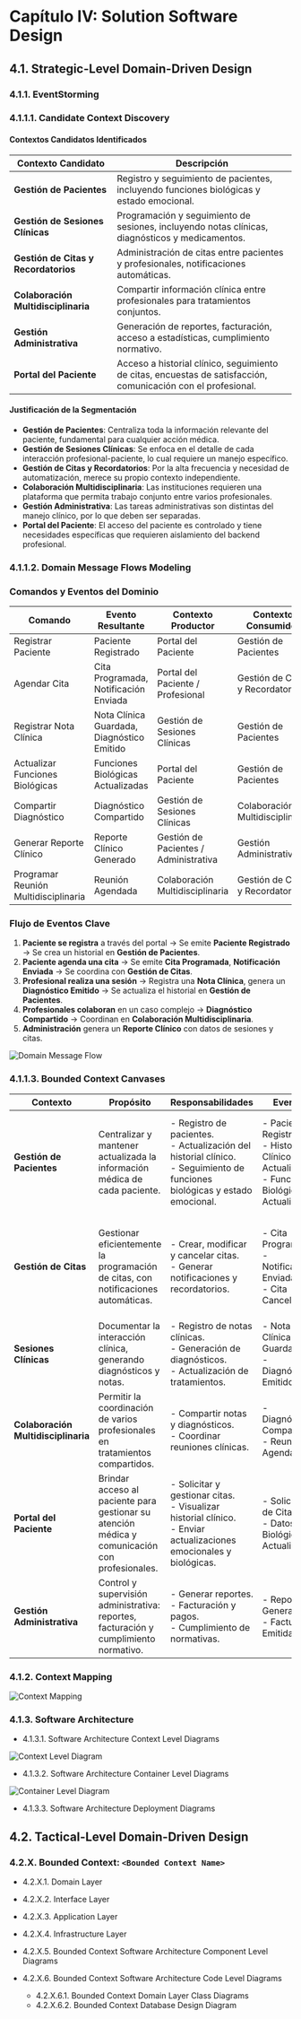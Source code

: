 # Capítulo IV: Solution Software Design

## 4.1. Strategic-Level Domain-Driven Design
### 4.1.1. EventStorming
### 4.1.1.1. Candidate Context Discovery

#### Contextos Candidatos Identificados

| **Contexto Candidato**              | **Descripción**                                                                                      |
|-------------------------------------|------------------------------------------------------------------------------------------------------|
| **Gestión de Pacientes**            | Registro y seguimiento de pacientes, incluyendo funciones biológicas y estado emocional.             |
| **Gestión de Sesiones Clínicas**    | Programación y seguimiento de sesiones, incluyendo notas clínicas, diagnósticos y medicamentos.      |
| **Gestión de Citas y Recordatorios**| Administración de citas entre pacientes y profesionales, notificaciones automáticas.                 |
| **Colaboración Multidisciplinaria** | Compartir información clínica entre profesionales para tratamientos conjuntos.                       |
| **Gestión Administrativa**          | Generación de reportes, facturación, acceso a estadísticas, cumplimiento normativo.                  |
| **Portal del Paciente**             | Acceso a historial clínico, seguimiento de citas, encuestas de satisfacción, comunicación con el profesional. |

#### Justificación de la Segmentación

- **Gestión de Pacientes**: Centraliza toda la información relevante del paciente, fundamental para cualquier acción médica.
- **Gestión de Sesiones Clínicas**: Se enfoca en el detalle de cada interacción profesional-paciente, lo cual requiere un manejo específico.
- **Gestión de Citas y Recordatorios**: Por la alta frecuencia y necesidad de automatización, merece su propio contexto independiente.
- **Colaboración Multidisciplinaria**: Las instituciones requieren una plataforma que permita trabajo conjunto entre varios profesionales.
- **Gestión Administrativa**: Las tareas administrativas son distintas del manejo clínico, por lo que deben ser separadas.
- **Portal del Paciente**: El acceso del paciente es controlado y tiene necesidades específicas que requieren aislamiento del backend profesional.


### 4.1.1.2. Domain Message Flows Modeling

### Comandos y Eventos del Dominio

| **Comando**                          | **Evento Resultante**                             | **Contexto Productor**            | **Contexto Consumidor**                |
|--------------------------------------|---------------------------------------------------|-----------------------------------|----------------------------------------|
| Registrar Paciente                   | Paciente Registrado                               | Portal del Paciente                | Gestión de Pacientes                   |
| Agendar Cita                         | Cita Programada, Notificación Enviada             | Portal del Paciente / Profesional  | Gestión de Citas y Recordatorios       |
| Registrar Nota Clínica               | Nota Clínica Guardada, Diagnóstico Emitido        | Gestión de Sesiones Clínicas       | Gestión de Pacientes                   |
| Actualizar Funciones Biológicas      | Funciones Biológicas Actualizadas                 | Portal del Paciente                | Gestión de Pacientes                   |
| Compartir Diagnóstico                | Diagnóstico Compartido                           | Gestión de Sesiones Clínicas       | Colaboración Multidisciplinaria        |
| Generar Reporte Clínico              | Reporte Clínico Generado                         | Gestión de Pacientes / Administrativa | Gestión Administrativa              |
| Programar Reunión Multidisciplinaria | Reunión Agendada                                 | Colaboración Multidisciplinaria    | Gestión de Citas y Recordatorios       |

### Flujo de Eventos Clave

1. **Paciente se registra** a través del portal → Se emite **Paciente Registrado** → Se crea un historial en **Gestión de Pacientes**.
2. **Paciente agenda una cita** → Se emite **Cita Programada**, **Notificación Enviada** → Se coordina con **Gestión de Citas**.
3. **Profesional realiza una sesión** → Registra una **Nota Clínica**, genera un **Diagnóstico Emitido** → Se actualiza el historial en **Gestión de Pacientes**.
4. **Profesionales colaboran** en un caso complejo → **Diagnóstico Compartido** → Coordinan en **Colaboración Multidisciplinaria**.
5. **Administración** genera un **Reporte Clínico** con datos de sesiones y citas.

![Domain Message Flow](./img/chapter-4/DMFL.png)


### 4.1.1.3. Bounded Context Canvases

| **Contexto**                  | **Propósito**                                                                                         | **Responsabilidades**                                                                                                                                     | **Eventos**                                                                                     | **Interfaces**                                                                                         | **Relaciones**                                                                                                      |
|-------------------------------|--------------------------------------------------------------------------------------------------------|-----------------------------------------------------------------------------------------------------------------------------------------------------------|--------------------------------------------------------------------------------------------------|-------------------------------------------------------------------------------------------------------|---------------------------------------------------------------------------------------------------------------------|
| **Gestión de Pacientes**      | Centralizar y mantener actualizada la información médica de cada paciente.                            | - Registro de pacientes.<br> - Actualización del historial clínico.<br> - Seguimiento de funciones biológicas y estado emocional.                          | - Paciente Registrado.<br> - Historial Clínico Actualizado.<br> - Funciones Biológicas Actualizadas. | - API REST `/pacientes`.<br> - Integración con Portal del Paciente.                                                 | Supplier de Sesiones Clínicas.<br> Customer de Portal del Paciente.<br> Partnership con Gestión Administrativa.     |
| **Gestión de Citas**          | Gestionar eficientemente la programación de citas, con notificaciones automáticas.                     | - Crear, modificar y cancelar citas.<br> - Generar notificaciones y recordatorios.                                                                         | - Cita Programada.<br> - Notificación Enviada.<br> - Cita Cancelada.                           | - API REST `/citas`.<br> - Calendario para profesionales y pacientes.                                               | Customer de Portal del Paciente.<br> Partnership con Colaboración Multidisciplinaria.<br> Supplier de Gestión Administrativa. |
| **Sesiones Clínicas**         | Documentar la interacción clínica, generando diagnósticos y notas.                                     | - Registro de notas clínicas.<br> - Generación de diagnósticos.<br> - Actualización de tratamientos.                                                       | - Nota Clínica Guardada.<br> - Diagnóstico Emitido.                                             | - API REST `/sesiones`.<br> - Acceso al historial clínico.                                                          | Supplier de Gestión de Pacientes.<br> Partnership con Colaboración Multidisciplinaria.                             |
| **Colaboración Multidisciplinaria** | Permitir la coordinación de varios profesionales en tratamientos compartidos.                      | - Compartir notas y diagnósticos.<br> - Coordinar reuniones clínicas.                                                                                      | - Diagnóstico Compartido.<br> - Reunión Agendada.                                               | - API REST `/colaboracion`.<br> - Herramienta colaborativa interna.                                                 | Partnership con Sesiones Clínicas.<br> Customer de Gestión de Citas.                                                |
| **Portal del Paciente**       | Brindar acceso al paciente para gestionar su atención médica y comunicación con profesionales.         | - Solicitar y gestionar citas.<br> - Visualizar historial clínico.<br> - Enviar actualizaciones emocionales y biológicas.                                 | - Solicitud de Cita.<br> - Datos Biológicos Actualizados.                                        | - Web/App.<br> - API REST `/portal-paciente`.                                                                      | Customer de Gestión de Pacientes.<br> Customer de Gestión de Citas.                                                 |
| **Gestión Administrativa**    | Control y supervisión administrativa: reportes, facturación y cumplimiento normativo.                  | - Generar reportes.<br> - Facturación y pagos.<br> - Cumplimiento de normativas.                                                                           | - Reporte Generado.<br> - Factura Emitida.                                                       | - API REST `/admin`.<br> - Dashboard Administrativo.                                                                | Partnership con todos los contextos.                                                                                |

### 4.1.2. Context Mapping

![Context Mapping](./img/chapter-4/context-mapping.png)

### 4.1.3. Software Architecture
- 4.1.3.1. Software Architecture Context Level Diagrams

![Context Level Diagram](./img/chapter-4/ContextDiagram.png)

- 4.1.3.2. Software Architecture Container Level Diagrams

![Container Level Diagram](./img/chapter-4/ContainerDiagram.png)

- 4.1.3.3. Software Architecture Deployment Diagrams

## 4.2. Tactical-Level Domain-Driven Design
### 4.2.X. Bounded Context: `<Bounded Context Name>`
- 4.2.X.1. Domain Layer
  
- 4.2.X.2. Interface Layer
- 4.2.X.3. Application Layer
- 4.2.X.4. Infrastructure Layer
- 4.2.X.5. Bounded Context Software Architecture Component Level Diagrams
- 4.2.X.6. Bounded Context Software Architecture Code Level Diagrams
  - 4.2.X.6.1. Bounded Context Domain Layer Class Diagrams
  - 4.2.X.6.2. Bounded Context Database Design Diagram
